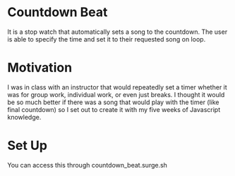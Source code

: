 # Countdown Beat

It is a stop watch that automatically sets a song to the countdown. The user is able to specify the time and set it to their requested song on loop. 

# Motivation
I was in class with an instructor that would repeatedly set a timer whether it was for group work, individual work, or even just breaks. I thought it would be so much better if there was a song that would play with the timer (like final countdown) so I set out to create it with my five weeks of Javascript knowledge.

# Set Up
You can access this through countdown_beat.surge.sh
